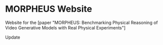 # MORPHEUS Website

Website for the [paper "MORPHEUS: Benchmarking Physical Reasoning of Video Generative Models with Real Physical Experiments"]

Update
